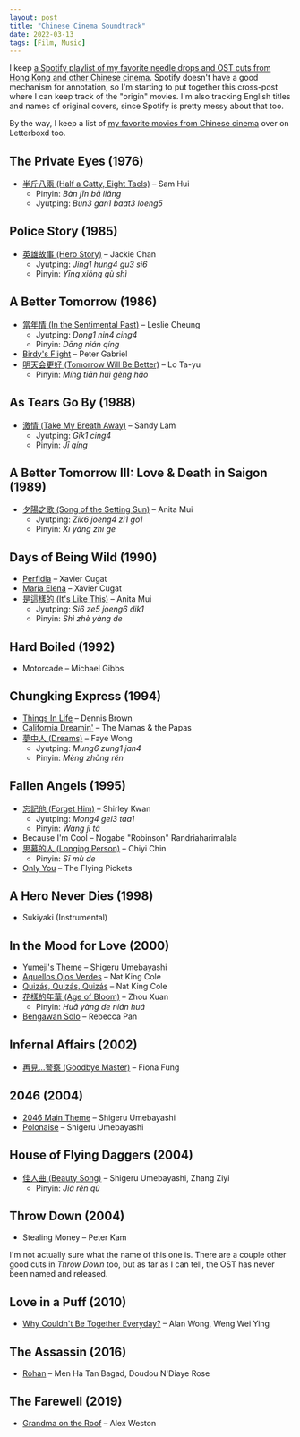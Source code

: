 ```yaml
---
layout: post
title: "Chinese Cinema Soundtrack"
date: 2022-03-13
tags: [Film, Music]
---
```


I keep [a Spotify playlist of my favorite needle drops and OST cuts from Hong
Kong and other Chinese
cinema](https://open.spotify.com/playlist/0PYLm4qgl0GdWBMwCUX86p?si=359f9472489f4105).
Spotify doesn't have a good mechanism for annotation, so I'm starting to put
together this cross-post where I can keep track of the "origin" movies. I'm
also tracking English titles and names of original covers, since Spotify is
pretty messy about that too.

By the way, I keep a list of [my favorite movies from Chinese
cinema](https://letterboxd.com/benjcunningham/list/chinese-cinema/) over on
Letterboxd too.

## The Private Eyes (1976)

- [半斤八兩 (Half a Catty, Eight Taels)][half-a-catty-eight-taels] – Sam Hui
    - Pinyin: _Bàn jīn bā liǎng_
    - Jyutping: _Bun3 gan1 baat3 loeng5_

## Police Story (1985)

- [英雄故事 (Hero Story)][hero-story] – Jackie Chan
    - Jyutping: _Jing1 hung4 gu3 si6_
    - Pinyin: _Yīng xióng gù shì_

## A Better Tomorrow (1986)

- [當年情 (In the Sentimental Past)][in-the-sentimental-past] – Leslie Cheung
    - Jyutping: _Dong1 nin4 cing4_
    - Pinyin: _Dāng nián qíng_
- [Birdy's Flight][birdys-flight] – Peter Gabriel
- [明天会更好 (Tomorrow Will Be Better)][tomorrow-will-be-better] – Lo Ta-yu
    - Pinyin: _Míng tiān huì gèng hǎo_

## As Tears Go By (1988)

- [激情 (Take My Breath Away)][take-my-breath-away] – Sandy Lam
    - Jyutping: _Gik1 cing4_
    - Pinyin: _Jī qíng_

## A Better Tomorrow III: Love & Death in Saigon (1989)

- [夕陽之歌 (Song of the Setting Sun)][song-of-the-setting-sun] – Anita Mui
    - Jyutping: _Zik6 joeng4 zi1 go1_
    - Pinyin: _Xī yáng zhī gē_

## Days of Being Wild (1990)

- [Perfidia][perfidia] – Xavier Cugat
- [Maria Elena][maria-elena] – Xavier Cugat
- [是這樣的 (It's Like This)][its-like-this] – Anita Mui
    - Jyutping: _Si6 ze5 joeng6 dik1_
    - Pinyin: _Shì zhè yàng de_

## Hard Boiled (1992)

- Motorcade – Michael Gibbs

## Chungking Express (1994)

- [Things In Life][california-dreamin] – Dennis Brown
- [California Dreamin'][california-dreamin] – The Mamas & the Papas
- [夢中人 (Dreams)][dreams] – Faye Wong
    - Jyutping: _Mung6 zung1 jan4_
    - Pinyin: _Mèng zhōng rén_

## Fallen Angels (1995)

- [忘記他 (Forget Him)][forget-him] – Shirley Kwan
    - Jyutping: _Mong4 gei3 taa1_
    - Pinyin: _Wàng jì tā_
- Because I'm Cool – Nogabe "Robinson" Randriaharimalala
- [思慕的人 (Longing Person)][longing-person] – Chiyi Chin
    - Pinyin: _Sī mù de_
- [Only You][only-you] – The Flying Pickets

## A Hero Never Dies (1998)

- Sukiyaki (Instrumental)

## In the Mood for Love (2000)

- [Yumeji's Theme][yumejis-theme] – Shigeru Umebayashi
- [Aquellos Ojos Verdes][aquellos-ojos-verdes] – Nat King Cole
- [Quizás, Quizás, Quizás][quizas-quizas-quizas] – Nat King Cole
- [花樣的年華 (Age of Bloom)][age-of-bloom] – Zhou Xuan
    - Pinyin: _Huā yàng de nián huá_
- [Bengawan Solo][bengawan-solo] – Rebecca Pan

## Infernal Affairs (2002)

- [再見…警察 (Goodbye Master)][goodbye-master] – Fiona Fung

## 2046 (2004)

- [2046 Main Theme][2046-main-theme] – Shigeru Umebayashi
- [Polonaise][polonaise] – Shigeru Umebayashi

## House of Flying Daggers (2004)

- [佳人曲 (Beauty Song)][beauty-song] – Shigeru Umebayashi, Zhang Ziyi
    - Pinyin: _Jiā rén qū_

## Throw Down (2004)

- Stealing Money – Peter Kam

I'm not actually sure what the name of this one is. There are a couple other
good cuts in _Throw Down_ too, but as far as I can tell, the OST has never been
named and released.

## Love in a Puff (2010)

- [Why Couldn't Be Together Everyday?][why-couldnt-be-together-everyday] – Alan
  Wong, Weng Wei Ying

## The Assassin (2016)

- [Rohan][rohan] – Men Ha Tan Bagad, Doudou N'Diaye Rose

## The Farewell (2019)

- [Grandma on the Roof][grandma-on-the-roof] – Alex Weston

[half-a-catty-eight-taels]: https://open.spotify.com/track/6V6WTDcQJPWH96uQo3ubZv?si=b623aacac28c4b65
[hero-story]: https://open.spotify.com/track/4ApxIZNf5Gq6avVFHIMC2r?si=981a591d7da64604
[in-the-sentimental-past]: https://open.spotify.com/track/4FPg984neDrmZI9gdtO2MX?si=c8d963e2983c4242
[birdys-flight]: https://open.spotify.com/track/3bJQAAKgDr6KhYSFl1o1Fd?si=e5c1fc36b2374908
[tomorrow-will-be-better]: https://open.spotify.com/track/5bcbAT32LJS87hklgOxUqM?si=a2cf2c1e441b407b
[take-my-breath-away]: https://open.spotify.com/track/30wpSSY9L6chr2BIcDfkBT?si=9c41beebd3c14c15
[song-of-the-setting-sun]: https://open.spotify.com/track/5tVzG4tw3M9VLkcQ0fOtgF?si=ee1638bdce6b4868
[perfidia]: https://open.spotify.com/track/5Xl2WouppBdIMNZonCTR6X?si=c8695150b59f454e
[maria-elena]: https://open.spotify.com/track/0mXXQUfJnv3EFtgvygtuRg?si=07a66f680b894b8d
[its-like-this]: https://open.spotify.com/track/02dXYaxNyzbljVCUS9pEnb?si=ebd2d6e442d34f20
[things-in-life]: https://open.spotify.com/track/5h1Y5ZU60rke2qJbQYGgBN?si=2e965cf2965a467d
[california-dreamin]: https://open.spotify.com/track/63rva3TBizr6x1Yp5uwKfD?si=034dafb73297413c
[dreams]: https://open.spotify.com/track/1SGPQAdXXDbcRX8kGoBiN3?si=d84c02fcc7ed4dde
[forget-him]: https://open.spotify.com/track/4BMsm71hl8wqqSbfAdgIHV?si=75ee5c9efdba4f80
[longing-person]: https://open.spotify.com/track/13ZUTockWjm1Sr5JKpV4e4?si=3639cdf7bcba4bfa
[only-you]: https://open.spotify.com/track/1U2L6NW89IIy6Gw63C4eP2?si=4ec869f0ed6e4815
[yumejis-theme]: https://open.spotify.com/track/52qy0uvq5dZYpKkedpuVhF?si=d657b0b3ce9e4bc5
[aquellos-ojos-verdes]: https://open.spotify.com/track/53ZFAIzN7htdrrCaMymN9S?si=952b79b927cc475a
[quizas-quizas-quizas]: https://open.spotify.com/track/44iB3DCUbBVvfv66UDofCz?si=0a65292efe7b43c3
[age-of-bloom]: https://open.spotify.com/track/0XcriSFUf5aRPaBL0HbiPF?si=2291452b44464f96
[bengawan-solo]: https://open.spotify.com/track/6IP4liw7yNjzV9ulz0SoQr?si=6a14b78ba01141b5
[goodbye-master]: https://open.spotify.com/track/7pVRoAi6MYz6JkAzU8287W?si=9ccefd4aa8564754
[2046-main-theme]: https://open.spotify.com/track/2pC88cHS2erU1dB3VRlQke?si=a72a6b713c1241ab
[polonaise]: https://open.spotify.com/track/2net8GYXIowB6ikp151iUQ?si=5622089b0cbf47a1
[beauty-song]: https://open.spotify.com/track/1eyPs5DxBAml4NhJN6ZnY2?si=3c5239a6eba34041
[why-couldnt-be-together-everyday]: https://open.spotify.com/track/6NoN8WO4rtni15rMjYlbiW?si=deaaf6f96db44817
[rohan]: https://open.spotify.com/track/1iUnXOkSyxMgtOjoUReJbW?si=80268c175060439d
[grandma-on-the-roof]: https://open.spotify.com/track/2RG7Zehn0GiumkJYHCtCsc?si=6e9c719b19d54300
